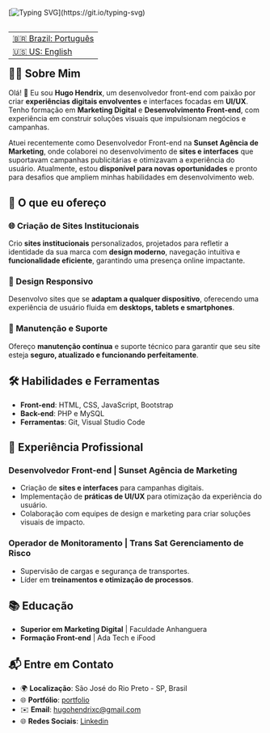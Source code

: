 

[![Typing SVG](https://readme-typing-svg.demolab.com?font=Fira+Code&pause=1000&color=F7B027&random=false&width=435&lines=Ol%C3%A1!+%F0%9F%91%8B+Meu+nome+%C3%A9+Hugo+Hendrix...;Sou+um+desenvolvedor+front+end.)](https://git.io/typing-svg)

<table align="right">
 <tr>
   <td><a href="https://github.com/HugoHendrix/hugohendrix/blob/main/README.md">🇧🇷 Brazil: Português</a></td>
 </tr> 
 <tr>
   <td><a href="https://github.com/HugoHendrix/hugohendrix/blob/main/README-en.md">🇺🇸 US: English</a></td>
 </tr>
</table>

## 👨‍💻 **Sobre Mim**

Olá! 👋 Eu sou **Hugo Hendrix**, um desenvolvedor front-end com paixão por criar **experiências digitais envolventes** e interfaces focadas em **UI/UX**. Tenho formação em **Marketing Digital** e **Desenvolvimento Front-end**, com experiência em construir soluções visuais que impulsionam negócios e campanhas.

Atuei recentemente como Desenvolvedor Front-end na **Sunset Agência de Marketing**, onde colaborei no desenvolvimento de **sites e interfaces** que suportavam campanhas publicitárias e otimizavam a experiência do usuário. Atualmente, estou **disponível para novas oportunidades** e pronto para desafios que ampliem minhas habilidades em desenvolvimento web.

## 🚀 O que eu ofereço

### 🌐 Criação de Sites Institucionais

Crio **sites institucionais** personalizados, projetados para refletir a identidade da sua marca com **design moderno**, navegação intuitiva e **funcionalidade eficiente**, garantindo uma presença online impactante.

### 📱 Design Responsivo

Desenvolvo sites que se **adaptam a qualquer dispositivo**, oferecendo uma experiência de usuário fluida em **desktops, tablets e smartphones**.

### 🔧 Manutenção e Suporte

Ofereço **manutenção contínua** e suporte técnico para garantir que seu site esteja **seguro, atualizado e funcionando perfeitamente**.

## 🛠️ **Habilidades e Ferramentas**

- **Front-end**: HTML, CSS, JavaScript, Bootstrap
- **Back-end**: PHP e MySQL
- **Ferramentas**: Git, Visual Studio Code

## 💼 **Experiência Profissional**

### **Desenvolvedor Front-end | Sunset Agência de Marketing**
- Criação de **sites e interfaces** para campanhas digitais.
- Implementação de **práticas de UI/UX** para otimização da experiência do usuário.
- Colaboração com equipes de design e marketing para criar soluções visuais de impacto.

### **Operador de Monitoramento | Trans Sat Gerenciamento de Risco**
- Supervisão de cargas e segurança de transportes.
- Líder em **treinamentos e otimização de processos**.

## 📚 **Educação**

- **Superior em Marketing Digital** | Faculdade Anhanguera
- **Formação Front-end** | Ada Tech e iFood

## 📬 **Entre em Contato**

- 🌍 **Localização**: São José do Rio Preto - SP, Brasil
- 🌐 **Portfólio**: [portfolio](https://hugohendrix.github.io/portfolio-hugo/)
- ✉️ **Email**: [hugohendrixc@gmail.com](mailto:hugohendrixc@gmail.com)
- 🌐 **Redes Sociais**: [Linkedin](https://www.linkedin.com/in/hugohendrix)



